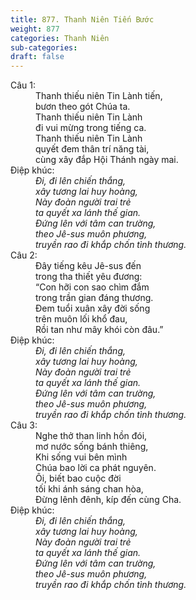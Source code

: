 ```yaml
---
title: 877. Thanh Niên Tiến Bước
weight: 877
categories: Thanh Niên
sub-categories: 
draft: false
---
```

<dl><dt>Câu 1:</dt><dd data-verse="1">Thanh thiếu niên Tin Lành tiến, <br/>bươn theo gót Chúa ta. <br/>Thanh thiếu niên Tin Lành <br/>đi vui mừng trong tiếng ca. <br/>Thanh thiếu niên Tin Lành <br/>quyết đem thân trí năng tài, <br/>cùng xây đắp Hội Thánh ngày mai. </dd><dt>Điệp khúc:</dt><dd data-chorus="1"><em>Đi, đi lên chiến thắng, <br/>xây tương lai huy hoàng, <br/>Này đoàn người trai trẻ <br/>ta quyết xa lánh thế gian. <br/>Đứng lên với tâm can trường, <br/>theo Jê-sus muôn phương, <br/>truyền rao đi khắp chốn tình thương. </em></dd><dt>Câu 2:</dt><dd data-verse="2">Đây tiếng kêu Jê-sus đến <br/>trong tha thiết yêu đương: <br/>“Con hỡi con sao chìm đắm <br/>trong trần gian đáng thương. <br/>Đem tuổi xuân xây đời sống <br/>trên muôn lối khổ đau, <br/>Rồi tan như mây khói còn đâu.” </dd><dt>Điệp khúc:</dt><dd data-chorus="1"><em>Đi, đi lên chiến thắng, <br/>xây tương lai huy hoàng, <br/>Này đoàn người trai trẻ <br/>ta quyết xa lánh thế gian. <br/>Đứng lên với tâm can trường, <br/>theo Jê-sus muôn phương, <br/>truyền rao đi khắp chốn tình thương. </em></dd><dt>Câu 3:</dt><dd data-verse="3">Nghe thở than linh hồn đói, <br/>mơ nước sống bánh thiêng, <br/>Khi sống vui bên mình <br/>Chúa bao lời ca phát nguyên. <br/>Ôi, biết bao cuộc đời <br/>tối khi ánh sáng chan hòa, <br/>Đừng lênh đênh, kíp đến cùng Cha. </dd><dt>Điệp khúc:</dt><dd data-chorus="1"><em>Đi, đi lên chiến thắng, <br/>xây tương lai huy hoàng, <br/>Này đoàn người trai trẻ <br/>ta quyết xa lánh thế gian. <br/>Đứng lên với tâm can trường, <br/>theo Jê-sus muôn phương, <br/>truyền rao đi khắp chốn tình thương. </em></dd></dl>